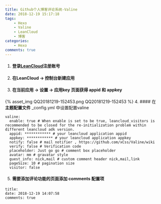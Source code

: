 ```yaml
---
title: Github个人博客评论系统-Valine
date: 2018-12-19 15:17:18
tags: 
    - Hexo
    - Valine
    - LeanCloud
    - 博客
categories:
    - Hexo
comments: true
---
```

1. #### 登录[LeanCloud](https://leancloud.cn/)注册账号
2. #### 在LeanCloud -> 控制台新建应用
3. #### 在当前应用 -> 设置 -> 应用key 页面获得 __appid__ 和 __appkey__ 
{% asset_img QQ20181219-152453.png QQ20181219-152453 %}
4. #### 在 __主题配置文件__ _config.yml 中设置配置valine
```
valine:
  enable: true # When enable is set to be true, leancloud_visitors is recommended to be closed for the re-initialization problem within different leancloud adk version.
  appid: ************ # your leancloud application appid
  appkey: ************ # your leancloud application appkey
  notify: false # mail notifier , https://github.com/xCss/Valine/wiki
  verify: false # Verification code
  placeholder: Just go go # comment box placeholder
  avatar: mm # gravatar style
  guest_info: nick,mail # custom comment header nick,mail,link
  pageSize: 10 # pagination size
  visitor: false
```
5. #### 需要添加评论功能的页面添加 comments 配置项
```
title: 
date: 2018-12-19 14:07:58
comments: true
```